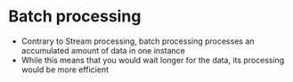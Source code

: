 # Batch processing
* Contrary to Stream processing, batch processing processes an accumulated amount of data in one instance
* While this means that you would wait longer for the data, its processing would be more efficient
